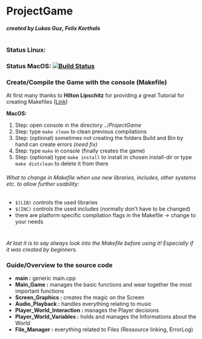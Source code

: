 # ProjectGame
##### created by Lukas Guz, Felix Korthals
#

### Status Linux:
### Status MacOS: [![Build Status](https://travis-ci.org/LukasGuz/ProjectGame.svg?branch=master)](https://travis-ci.org/LukasGuz/ProjectGame)

### Create/Compile the Game with the console (Makefile)
At first many thanks to **Hilton Lipschitz** for providing a great Tutorial for creating Makefiles ([Link](http://hiltmon.com/blog/2015/09/28/the-simple-c-plus-plus-makefile-executable-edition/))

**MacOS:**
1. Step: open console in the directory _../ProjectGame_
2. Step: type ``make clean`` to clean previous compilations
3. Step: (optional) sometimes not creating the folders Build and Bin by hand can create errors _(need fix)_
4. Step: type ``make`` in console (finally creates the game)
5. Step: (optional) type ``make install`` to install in chosen install-dir or type ``make distclean`` to delete it from there

###### What to change in Makefile when use new libraries, includes, other systems etc. to allow further usability:
- ``$(LIB)`` controls the used libraries
- ``$(INC)`` controls the used includes (normally don't have to be changed)
- there are platform specific compilation flags in the Makefile -> change to your needs
#
_At last it is to say always look into the Makefile before using it! Especially if it was created by beginners._

### Guide/Overview to the source code
- **main :** generic main.cpp
- **Main_Game :** manages the basic functions and wear  together the most important functions
- **Screen_Graphics :** creates the magic on the Screen
- **Audio_Playback :** handles everything relating to music
- **Player_World_Interaction :** manages the Player decisions
- **Player_World_Variables :** holds and manages the Informations about the World
- **File_Manager :** everything related to Files (Ressource linking, ErrorLog)
